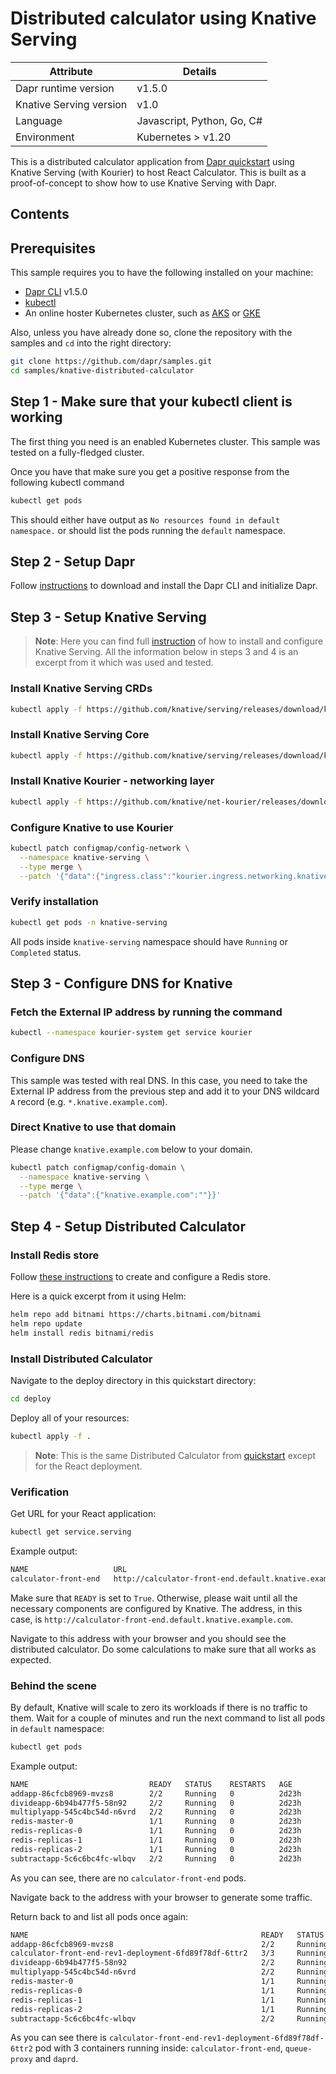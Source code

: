# Distributed calculator using Knative Serving

| Attribute               | Details                    |
| ----------------------- | -------------------------- |
| Dapr runtime version    | v1.5.0                     |
| Knative Serving version | v1.0                       |
| Language                | Javascript, Python, Go, C# |
| Environment             | Kubernetes > v1.20         |

This is a distributed calculator application from [Dapr quickstart](https://github.com/dapr/quickstarts/tree/master/distributed-calculator) using Knative Serving (with Kourier) to host React Calculator. This is built as a proof-of-concept to show how to use Knative Serving with Dapr.

## Contents

## Prerequisites

This sample requires you to have the following installed on your machine:

- [Dapr CLI](https://github.com/dapr/cli/tree/release-1.5) v1.5.0
- [kubectl](https://kubernetes.io/docs/tasks/tools/install-kubectl/)
- An online hoster Kubernetes cluster, such as [AKS](https://docs.dapr.io/operations/hosting/kubernetes/cluster/setup-aks/) or [GKE](https://cloud.google.com/kubernetes-engine/)

Also, unless you have already done so, clone the repository with the samples and `cd` into the right directory:

```bash
git clone https://github.com/dapr/samples.git
cd samples/knative-distributed-calculator
```

## Step 1 - Make sure that your kubectl client is working

The first thing you need is an enabled Kubernetes cluster. This sample was tested on a fully-fledged cluster.

Once you have that make sure you get a positive response from the following kubectl command

```bash
kubectl get pods
```

This should either have output as `No resources found in default namespace.` or should list the pods running the `default` namespace.

## Step 2 - Setup Dapr

Follow [instructions](https://docs.dapr.io/getting-started/install-dapr/) to download and install the Dapr CLI and initialize Dapr.

## Step 3 - Setup Knative Serving

> **Note**: Here you can find full [instruction](https://knative.dev/docs/install/serving/install-serving-with-yaml/) of how to install and configure Knative Serving. All the information below in steps 3 and 4 is an excerpt from it which was used and tested.

### Install Knative Serving CRDs

```bash
kubectl apply -f https://github.com/knative/serving/releases/download/knative-v1.0.0/serving-crds.yaml
```

### Install Knative Serving Core

```bash
kubectl apply -f https://github.com/knative/serving/releases/download/knative-v1.0.0/serving-core.yaml
```

### Install Knative Kourier - networking layer

```bash
kubectl apply -f https://github.com/knative/net-kourier/releases/download/knative-v1.0.0/kourier.yaml
```

### Configure Knative to use Kourier

```bash
kubectl patch configmap/config-network \
  --namespace knative-serving \
  --type merge \
  --patch '{"data":{"ingress.class":"kourier.ingress.networking.knative.dev"}}'
```

### Verify installation

```bash
kubectl get pods -n knative-serving
```

All pods inside `knative-serving` namespace should have `Running` or `Completed` status.

## Step 3 - Configure DNS for Knative

### Fetch the External IP address by running the command

```bash
kubectl --namespace kourier-system get service kourier
```

### Configure DNS

This sample was tested with real DNS. In this case, you need to take the External IP address from the previous step and add it to your DNS wildcard `A` record (e.g. `*.knative.example.com`).

### Direct Knative to use that domain

Please change `knative.example.com` below to your domain.

```bash
kubectl patch configmap/config-domain \
  --namespace knative-serving \
  --type merge \
  --patch '{"data":{"knative.example.com":""}}'
```

## Step 4 - Setup Distributed Calculator

### Install Redis store

Follow [these instructions](https://docs.dapr.io/getting-started/configure-state-pubsub/) to create and configure a Redis store.

Here is a quick excerpt from it using Helm:

```bash
helm repo add bitnami https://charts.bitnami.com/bitnami
helm repo update
helm install redis bitnami/redis
```

### Install Distributed Calculator

Navigate to the deploy directory in this quickstart directory:

```bash
cd deploy
```

Deploy all of your resources:

```bash
kubectl apply -f .
```

> **Note**: This is the same Distributed Calculator from [quickstart](https://github.com/dapr/quickstarts/tree/release-1.5/distributed-calculator) except for the React deployment.

### Verification

Get URL for your React application:

```bash
kubectl get service.serving
```

Example output:

```bash
NAME                   URL                                                        LATESTCREATED               LATESTREADY                 READY   REASON
calculator-front-end   http://calculator-front-end.default.knative.example.com    calculator-front-end-rev1   calculator-front-end-rev1   True
```

Make sure that `READY` is set to `True`. Otherwise, please wait until all the necessary components are configured by Knative. The address, in this case, is `http://calculator-front-end.default.knative.example.com`.

Navigate to this address with your browser and you should see the distributed calculator. Do some calculations to make sure that all works as expected.

### Behind the scene

By default, Knative will scale to zero its workloads if there is no traffic to them. Wait for a couple of minutes and run the next command to list all pods in `default` namespace:

```bash
kubectl get pods
```

Example output:

```bash
NAME                           READY   STATUS    RESTARTS   AGE
addapp-86cfcb8969-mvzs8        2/2     Running   0          2d23h
divideapp-6b94b477f5-58n92     2/2     Running   0          2d23h
multiplyapp-545c4bc54d-n6vrd   2/2     Running   0          2d23h
redis-master-0                 1/1     Running   0          2d23h
redis-replicas-0               1/1     Running   0          2d23h
redis-replicas-1               1/1     Running   0          2d23h
redis-replicas-2               1/1     Running   0          2d23h
subtractapp-5c6c6bc4fc-wlbqv   2/2     Running   0          2d23h
```

As you can see, there are no `calculator-front-end` pods.

Navigate back to the address with your browser to generate some traffic.

Return back to and list all pods once again:

```bash
NAME                                                    READY   STATUS    RESTARTS   AGE
addapp-86cfcb8969-mvzs8                                 2/2     Running   0          2d23h
calculator-front-end-rev1-deployment-6fd89f78df-6ttr2   3/3     Running   0          6s
divideapp-6b94b477f5-58n92                              2/2     Running   0          2d23h
multiplyapp-545c4bc54d-n6vrd                            2/2     Running   0          2d23h
redis-master-0                                          1/1     Running   0          2d23h
redis-replicas-0                                        1/1     Running   0          2d23h
redis-replicas-1                                        1/1     Running   0          2d23h
redis-replicas-2                                        1/1     Running   0          2d23h
subtractapp-5c6c6bc4fc-wlbqv                            2/2     Running   0          2d23h
```

As you can see there is `calculator-front-end-rev1-deployment-6fd89f78df-6ttr2` pod with 3 containers running inside: `calculator-front-end`, `queue-proxy` and `daprd`.
